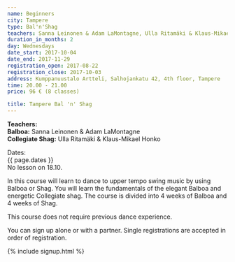 ```yaml
---
name: Beginners
city: Tampere
type: Bal'n'Shag
teachers: Sanna Leinonen & Adam LaMontagne, Ulla Ritamäki & Klaus-Mikael Honko
duration_in_months: 2
day: Wednesdays
date_start: 2017-10-04
date_end: 2017-11-29
registration_open: 2017-08-22
registration_close: 2017-10-03
address: Kumppanuustalo Artteli, Salhojankatu 42, 4th floor, Tampere
time: 20.00 - 21.00
price: 96 € (8 classes)

title: Tampere Bal 'n' Shag
---
```


**Teachers:**  
**Balboa:** Sanna Leinonen & Adam LaMontagne  
**Collegiate Shag:** Ulla Ritamäki & Klaus-Mikael Honko

Dates:  
{{ page.dates }}  
No lesson on 18.10.

In this course will learn to dance to upper tempo swing music by using Balboa or Shag. You will learn the fundamentals of the elegant Balboa and energetic Collegiate shag. The course is divided into 4 weeks of Balboa and 4 weeks of Shag.

This course does not require previous dance experience.  

You can sign up alone or with a partner. Single registrations are accepted in order of registration.

{% include signup.html %}
